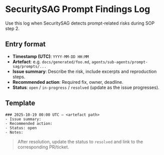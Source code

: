 # SecuritySAG Prompt Findings Log

Use this log when SecuritySAG detects prompt-related risks during SOP step 2.

## Entry format
- **Timestamp (UTC)**: `YYYY-MM-DD HH:MM`
- **Artefact**: e.g. `docs/generated/foo.md`, `agents/sub-agents/prompt-sag/prompts/...`
- **Issue summary**: Describe the risk, include excerpts and reproduction steps.
- **Recommended action**: Required fix, owner, deadline.
- **Status**: `open` / `in-progress` / `resolved` (update as the issue progresses).

## Template

```
### 2025-10-19 00:00 UTC — <artefact path>
- Issue summary:
- Recommended action:
- Status: open
- Notes:
```

> After resolution, update the status to `resolved` and link to the corresponding PR/ticket.

